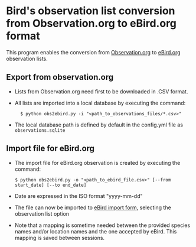 # Bird's observation list conversion from Observation.org to eBird.org format

This program enables the conversion from [Observation.org](http://observation.org) to [eBird.org](http://eBird.org)
observation lists.

## Export from observation.org

- Lists from Observation.org need first to be downloaded in .CSV format.
- All lists are imported into a local database by executing the command:

        $ python obs2ebird.py -i "<path_to_observations_files/*.csv>"

- The local database path is defined by default in the config.yml file as `observations.sqlite`

## Import file for eBird.org

- The import file for eBird.org observation is created by executing the command:

      $ python obs2ebird.py -o "<path_to_ebird_file.csv>" [--from start_date] [--to end_date] 

- Date are expressed in the ISO format "yyyy-mm-dd"

- The file can now be imported to [eBird import form](https://ebird.org/import/upload.form?theme=ebird), selecting the observation list option

- Note that a mapping is sometime needed between the provided species names and/or location names and the one accepted by eBird. This mapping is saved between sessions.
